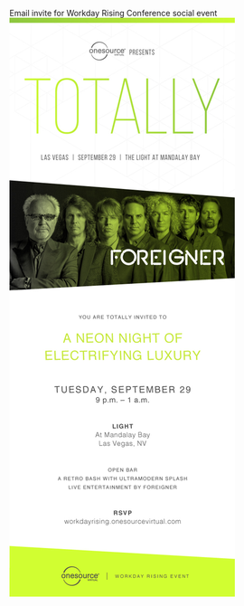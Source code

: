 Email invite for Workday Rising Conference social event
<img src="https://github.com/shawn-rose-dev/email-totally/blob/main/Rising_Email_Invite-Mockup.jpg" alt="Event-Workday Rising Social Event">
